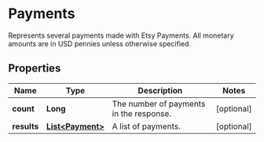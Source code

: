 

# Payments

Represents several payments made with Etsy Payments. All monetary amounts are in USD pennies unless otherwise specified.

## Properties

Name | Type | Description | Notes
------------ | ------------- | ------------- | -------------
**count** | **Long** | The number of payments in the response. |  [optional]
**results** | [**List&lt;Payment&gt;**](Payment.md) | A list of payments. |  [optional]



